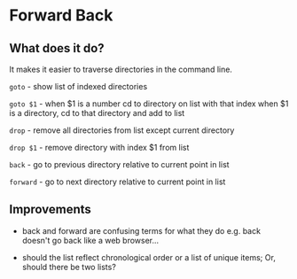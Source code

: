 # Forward Back #

## What does it do? ##

It makes it easier to traverse directories in the command line.

`goto`    - show list of indexed directories

`goto $1` - when $1 is a number cd to directory on list with that index
            when $1 is a directory, cd to that directory and add to list

`drop`    - remove all directories from list except current directory

`drop $1` - remove directory with index $1 from list

`back`    - go to previous directory relative to current point in list

`forward` - go to next directory relative to current point in list

## Improvements ##

- back and forward are confusing terms for what they do e.g. back doesn't go back like a web browser...

- should the list reflect chronological order or a list of unique items; Or, should there be two lists? 

